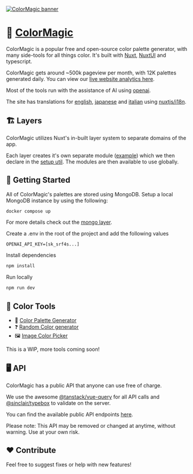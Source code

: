 [![ColorMagic banner](./.github/assets/banner.png)](https://colormagic.app)

# 🎨 [ColorMagic](https://colormagic.app)

ColorMagic is a popular free and open-source color palette generator, with many side-tools for all things color. It's built with [Nuxt](https://nuxt.com), [NuxtUI](https://ui.nuxt.com) and typescript.

ColorMagic gets around ~500k pageview per month, with 12K palettes generated daily. You can view our [live website analytics here](https://plausible.io/colormagic.app).

Most of the tools run with the assistance of AI using [openai](https://openai.com).

The site has translations for [english](https://colormagic.app), [japanese](https://colormagic.app/ja) and [italian](https://colormagic.app/it) using [nuxtjs/i18n](https://i18n.nuxtjs.org/).

## <a name="layers">🏗️ Layers</a>

ColorMagic utilizes Nuxt's in-built layer system to separate domains of the app. 

Each layer creates it's own separate module ([example](/layers/palette/server/palette.module.ts)) which we then declare in the [setup util](/layers/setup/server/utils/setup.util.ts). The modules are then available to use globally.

## <a name="getting-started">🚀 Getting Started</a>

All of ColorMagic's palettes are stored using MongoDB. Setup a local MongoDB instance by using the following:

```bash
docker compose up
```
For more details check out the [mongo layer](/layers/mongo/server/mongo.module.ts).

Create a .env in the root of the project and add the following values
```env
OPENAI_API_KEY=[sk_srf4s...]
```

Install dependencies
```bash
npm install
```

Run locally
```bash
npm run dev
```

## <a name="color-tools">🔧 Color Tools</a>

- 🎨 [Color Palette Generator](https://colormagic.app/)
- ❓ [Random Color generator](https://colormagic.app/random-color)
- 🖼️ [Image Color Picker](https://colormagic.app/image-color-picker)

This is a WIP, more tools coming soon!

## <a name="api">🖥️ API</a>

ColorMagic has a public API that anyone can use free of charge. 

We use the awesome [@tanstack/vue-query](https://github.com/TanStack/query) for all API calls and [@sinclair/typebox](https://github.com/sinclairzx81/typebox) to validate on the server.

You can find the available public API endpoints [here](https://colormagic.app/api).

Please note: This API may be removed or changed at anytime, without warning. Use at your own risk.

## <a name="contribute">❤️ Contribute</a>

Feel free to suggest fixes or help with new features!
